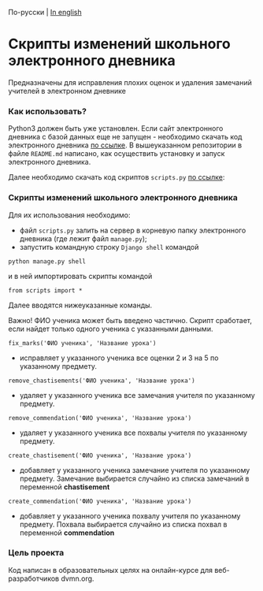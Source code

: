По-русски | [In english](docs_eng/README.md)
# Скрипты изменений школьного электронного дневника
Предназначены для исправления плохих оценок и удаления замечаний учителей в электронном дневнике

### Как использовать?
Python3 должен быть уже установлен. 
Если сайт электронного дневника с базой данных еще не запущен - необходимо скачать код электронного дневника 
[по ссылке](https://github.com/devmanorg/e-diary/tree/master).
В вышеуказанном репозитории в файле ``README.md`` написано, как осуществить установку и запуск электронного дневника. 

Далее необходимо скачать код скриптов ``scripts.py`` [по ссылке](https://github.com/mulchus/E-diary-scripts/):


### Скрипты изменений школьного электронного дневника
Для их использования необходимо:
- файл ``scripts.py`` залить на сервер в корневую папку электронного дневника (где лежит файл ``manage.py``);
- запустить командную строку ``Django shell`` командой 
```
python manage.py shell
```
и в ней импортировать скрипты командой 
```
from scripts import *
```

Далее вводятся нижеуказанные команды.

Важно! ФИО ученика может быть введено частично. Скрипт сработает, если найдет только одного ученика с указанными данными.
```
fix_marks('ФИО ученика', 'Название урока')
```
- исправляет у указанного ученика все оценки 2 и 3 на 5 по указанному предмету.  
  

```
remove_chastisements('ФИО ученика', 'Название урока')
```
- удаляет у указанного ученика все замечания учителя по указанному предмету.
  

```
remove_commendation('ФИО ученика', 'Название урока')
```
- удаляет у указанного ученика все похвалы учителя по указанному предмету.
  

```
create_chastisement('ФИО ученика', 'Название урока')
```
- добавляет у указанного ученика замечание учителя по указанному предмету. Замечание выбирается случайно из списка замечаний в переменной **chastisement**
  

```
create_commendation('ФИО ученика', 'Название урока')
```
- добавляет у указанного ученика похвалу учителя по указанному предмету. Похвала выбирается случайно из списка похвал в переменной **commendation**
  


### Цель проекта
Код написан в образовательных целях на онлайн-курсе для веб-разработчиков dvmn.org.
